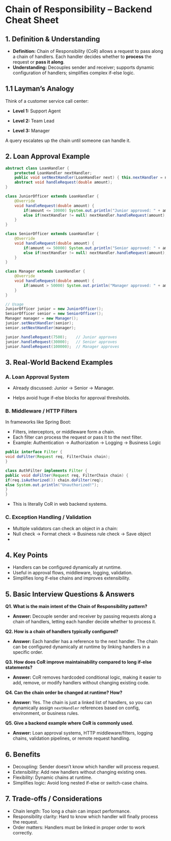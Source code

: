 # Chain of Responsibility – Backend Cheat Sheet

## 1. Definition & Understanding

* **Definition:** Chain of Responsibility (CoR) allows a request to pass along a chain of handlers. Each handler decides whether to **process** the request or **pass it along**.
* **Understanding:** Decouples sender and receiver; supports dynamic configuration of handlers; simplifies complex if-else logic.

## 1.1 Layman’s Analogy

Think of a customer service call center:

* **Level 1:** Support Agent

* **Level 2:** Team Lead

* **Level 3:** Manager

A query escalates up the chain until someone can handle it.
## 2. Loan Approval Example

```java
abstract class LoanHandler {
    protected LoanHandler nextHandler;
    public void setNextHandler(LoanHandler next) { this.nextHandler = next; }
    abstract void handleRequest(double amount);
}

class JuniorOfficer extends LoanHandler {
    @Override
    void handleRequest(double amount) {
        if(amount <= 10000) System.out.println("Junior approved: " + amount);
        else if(nextHandler != null) nextHandler.handleRequest(amount);
    }
}

class SeniorOfficer extends LoanHandler {
    @Override
    void handleRequest(double amount) {
        if(amount <= 50000) System.out.println("Senior approved: " + amount);
        else if(nextHandler != null) nextHandler.handleRequest(amount);
    }
}

class Manager extends LoanHandler {
    @Override
    void handleRequest(double amount) {
        if(amount > 50000) System.out.println("Manager approved: " + amount);
    }
}

// Usage
JuniorOfficer junior = new JuniorOfficer();
SeniorOfficer senior = new SeniorOfficer();
Manager manager = new Manager();
junior.setNextHandler(senior);
senior.setNextHandler(manager);

junior.handleRequest(7500);    // Junior approves
junior.handleRequest(30000);   // Senior approves
junior.handleRequest(100000);  // Manager approves
```

## 3. Real-World Backend Examples
### A. Loan Approval System

* Already discussed: Junior → Senior → Manager.

* Helps avoid huge if-else blocks for approval thresholds.

### B. Middleware / HTTP Filters
In frameworks like Spring Boot:

* Filters, interceptors, or middleware form a chain.
* Each filter can process the request or pass it to the next filter.
* Example: Authentication → Authorization → Logging → Business Logic

```java
public interface Filter {
void doFilter(Request req, FilterChain chain);
}

class AuthFilter implements Filter {
public void doFilter(Request req, FilterChain chain) {
if(req.isAuthorized()) chain.doFilter(req);
else System.out.println("Unauthorized!");
}
}
```
* This is literally CoR in web backend systems.

### C. Exception Handling / Validation

* Multiple validators can check an object in a chain:
* Null check → Format check → Business rule check → Save object
* 
## 4. Key Points

* Handlers can be configured dynamically at runtime.
* Useful in approval flows, middleware, logging, validation.
* Simplifies long if-else chains and improves extensibility.

## 5. Basic Interview Questions & Answers

**Q1. What is the main intent of the Chain of Responsibility pattern?**

* **Answer:** Decouple sender and receiver by passing requests along a chain of handlers, letting each handler decide whether to process it.

**Q2. How is a chain of handlers typically configured?**

* **Answer:** Each handler has a reference to the next handler. The chain can be configured dynamically at runtime by linking handlers in a specific order.

**Q3. How does CoR improve maintainability compared to long if-else statements?**

* **Answer:** CoR removes hardcoded conditional logic, making it easier to add, remove, or modify handlers without changing existing code.

**Q4. Can the chain order be changed at runtime? How?**

* **Answer:** Yes. The chain is just a linked list of handlers, so you can dynamically assign `nextHandler` references based on config, environment, or business rules.

**Q5. Give a backend example where CoR is commonly used.**

* **Answer:** Loan approval systems, HTTP middleware/filters, logging chains, validation pipelines, or remote request handling.


## 6. Benefits

* Decoupling: Sender doesn’t know which handler will process request.
* Extensibility: Add new handlers without changing existing ones.
* Flexibility: Dynamic chains at runtime.
* Simplifies logic: Avoid long nested if-else or switch-case chains.

## 7. Trade-offs / Considerations
* Chain length: Too long a chain can impact performance.
* Responsibility clarity: Hard to know which handler will finally process the request.
* Order matters: Handlers must be linked in proper order to work correctly.